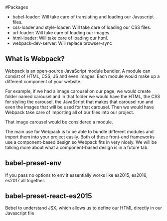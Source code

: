 #Packages
- babel-loader: Will take care of translating and loading our Javascript files.
- css-loader and style-loader: Will take care of loading our CSS files.
- url-loader: Will take care of loading our images.
- html-loader: Will take care of loading our html.
- webpack-dev-server: Will replace browser-sync

## What is Webpack?

Webpack is an open-source JavaScript module bundler. A module can consist of HTML, CSS, JS and even images. Each module would make up a different component of your website.

For example, if we had a image carousel on our page, we would create folder named carousel and in that folder we would have the HTML, the CSS for styling the carousel, the JavaScript that makes that carousel run and even the images that will be used for that carousel. Then we would have Webpack take care of importing all of our files into our project.

That image carousel would be considered a module.

The main use for Webpack is to be able to bundle different modules and import them into your project easily. Both of these front-end frameworks use a component-based design so Webpack fits in very nicely. We will be talking more about what a component-based design is in a future tab.

## babel-preset-env
If you pass no options to env it essentially works like es2015, es2016, es2017 all together.

## babel-preset-react-es2015
Bebel to understand JSX, which allows us to define our HTML directly in our Javascript file
